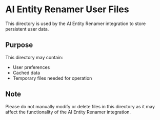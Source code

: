 # AI Entity Renamer User Files

This directory is used by the AI Entity Renamer integration to store persistent user data.

## Purpose

This directory may contain:
- User preferences
- Cached data
- Temporary files needed for operation

## Note

Please do not manually modify or delete files in this directory as it may affect the functionality of the AI Entity Renamer integration.
